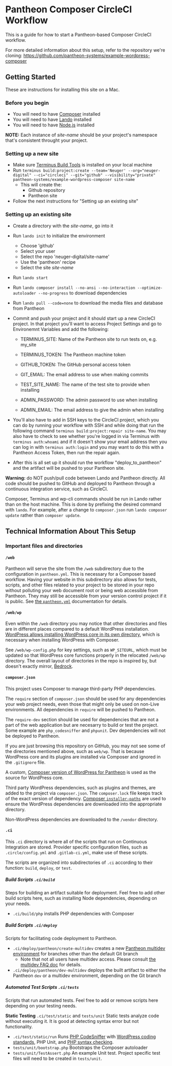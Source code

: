 # Pantheon Composer CircleCI Workflow

This is a guide for how to start a Pantheon-based Composer CircleCI workflow.

For more detailed information about this setup, refer to the repository we're cloning:
https://github.com/pantheon-systems/example-wordpress-composer

## Getting Started
These are instructions for installing this site on a Mac.

### Before you begin
* You will need to have [Composer](https://getcomposer.org/) installed
* You will need to have [Lando](https://docs.devwithlando.io/installation/system-requirements.html) installed
* You will need to have [Node.js](https://nodejs.org/en/download/) installed

**NOTE:** Each instance of _site-name_ should be your project's namespace that's consistent throught your project.

### Setting up a new site
* Make sure [Terminus Build Tools](https://github.com/pantheon-systems/terminus-build-tools-plugin#installation) is installed on your local machine
* Run `terminus build:project:create --team='Neuger' --org="neuger-digital" --ci="circleci" --git="github" --visibility="private" pantheon-systems/example-wordpress-composer site-name`
	* This will create the:
		* Github repository
		* Pantheon site
* Follow the next instructions for "Setting up an existing site"

### Setting up an existing site
* Create a directory with the _site-name_, go into it
* Run `lando init` to initialize the environment
	* Choose 'github'
	* Select your user
	* Select the repo 'neuger-digital/site-name'
	* Use the 'pantheon' recipe
	* Select the site _site-name_
* Run `lando start`
* Run `lando composer install --no-ansi --no-interaction --optimize-autoloader --no-progress` to download dependencies
* Run `lando pull --code=none` to download the media files and database from Pantheon
* Commit and push your project and it should start up a new CircleCI project. In that project you'll want to access Project Settings and go to Environemnt Variables and add the following:
	* TERMINUS_SITE:  Name of the Pantheon site to run tests on, e.g. my_site
	* TERMINUS_TOKEN: The Pantheon machine token
	* GITHUB_TOKEN:   The GitHub personal access token
	* GIT_EMAIL:      The email address to use when making commits

	* TEST_SITE_NAME: The name of the test site to provide when installing
	* ADMIN_PASSWORD: The admin password to use when installing
	* ADMIN_EMAIL:    The email address to give the admin when installing

* You'll also have to add in SSH keys to the CircleCI project, which you can do by running your workflow with SSH and while doing that run the following command `terminus build:project:repair site-name`. You may also have to check to see whether you're logged in via Terminus with `terminus auth:whoami` and if it doesn't show your email address then you can log in with `terminus auth:login` and you may want to do this with a Pantheon Access Token, then run the repair again.
* After this is all set up it should run the workflow "deploy_to_pantheon" and the artifact will be pushed to your Pantheon site.

**Warning:** do NOT push/pull code between Lando and Pantheon directly. All code should be pushed to GitHub and deployed to Pantheon through a continuous integration service, such as CircleCI.

Composer, Terminus and wp-cli commands should be run in Lando rather than on the host machine. This is done by prefixing the desired command with `lando`. For example, after a change to `composer.json` run `lando composer update` rather than `composer update`.

## Technical Information About This Setup

### Important files and directories

#### `/web`

Pantheon will serve the site from the `/web` subdirectory due to the configuration in `pantheon.yml`. This is necessary for a Composer based workflow. Having your website in this subdirectory also allows for tests, scripts, and other files related to your project to be stored in your repo without polluting your web document root or being web accessible from Pantheon. They may still be accessible from your version control project if it is public. See [the `pantheon.yml`](https://pantheon.io/docs/pantheon-yml/#nested-docroot) documentation for details.

#### `/web/wp`

Even within the `/web` directory you may notice that other directories and files are in different places compared to a default WordPress installation. [WordPress allows installing WordPress core in its own directory](https://codex.wordpress.org/Giving_WordPress_Its_Own_Directory), which is necessary when installing WordPress with Composer.

See `/web/wp-config.php` for key settings, such as `WP_SITEURL`, which must be updated so that WordPress core functions properly in the relocated `/web/wp` directory. The overall layout of directories in the repo is inspired by, but doesn't exactly mirror, [Bedrock](https://github.com/roots/bedrock).

#### `composer.json`
This project uses Composer to manage third-party PHP dependencies.

The `require` section of `composer.json` should be used for any dependencies your web project needs, even those that might only be used on non-Live environments. All dependencies in `require` will be pushed to Pantheon.

The `require-dev` section should be used for dependencies that are not a part of the web application but are necesarry to build or test the project. Some example are `php_codesniffer` and `phpunit`. Dev dependencies will not be deployed to Pantheon.

If you are just browsing this repository on GitHub, you may not see some of the directories mentioned above, such as `web/wp`. That is because WordPress core and its plugins are installed via Composer and ignored in the `.gitignore` file.

A custom, [Composer version of WordPress for Pantheon](https://github.com/pantheon-systems/wordpress-composer/) is used as the source for WordPress core.

Third party WordPress dependencies, such as plugins and themes, are added to the project via `composer.json`. The `composer.lock` file keeps track of the exact version of dependency. [Composer `installer-paths`](https://getcomposer.org/doc/faqs/how-do-i-install-a-package-to-a-custom-path-for-my-framework.md#how-do-i-install-a-package-to-a-custom-path-for-my-framework-) are used to ensure the WordPress dependencies are downloaded into the appropriate directory.

Non-WordPress dependencies are downloaded to the `/vendor` directory.

#### `.ci`
This `.ci` directory is where all of the scripts that run on Continuous Integration are stored. Provider specific configuration files, such as `.circle/config.yml` and `.gitlab-ci.yml`, make use of these scripts.

The scripts are organized into subdirectories of `.ci` according to their function: `build`, `deploy`, or `test`.

##### Build Scripts `.ci/build`
Steps for building an artifact suitable for deployment. Feel free to add other build scripts here, such as installing Node dependencies, depending on your needs.

- `.ci/build/php` installs PHP dependencies with Composer

##### Build Scripts `.ci/deploy`
Scripts for facilitating code deployment to Pantheon.

- `.ci/deploy/pantheon/create-multidev` creates a new [Pantheon multidev environment](https://pantheon.io/docs/multidev/) for branches other than the default Git branch
  - Note that not all users have multidev access. Please consult [the multidev FAQ doc](https://pantheon.io/docs/multidev-faq/) for details.
- `.ci/deploy/pantheon/dev-multidev` deploys the built artifact to either the Pantheon `dev` or a multidev environment, depending on the Git branch

##### Automated Test Scripts `.ci/tests`
Scripts that run automated tests. Feel free to add or remove scripts here depending on your testing needs.

**Static Testing** `.ci/test/static` and `tests/unit`
Static tests analyze code without executing it. It is good at detecting syntax error but not functionality.

- `.ci/test/static/run` Runs [PHP CodeSniffer](https://github.com/squizlabs/PHP_CodeSniffer) with [WordPress coding standards](https://github.com/WordPress/WordPress-Coding-Standards), PHP Unit, and [PHP syntax checking](https://www.php.net/manual/en/function.php-check-syntax.php).
- `tests/unit/bootstrap.php` Bootstraps the Composer autoloader
- `tests/unit/TestAssert.php` An example Unit test. Project specific test files will need to be created in `tests/unit`.
